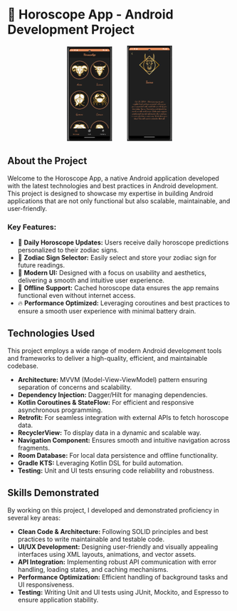 # 🌟 Horoscope App - Android Development Project

<p align="center">
  <img src="/screenShots/principal.png" alt="Principal Screen" width="20%" style="margin-right: 30px;">
  <img src="/screenShots/detalle1.png" alt="Detail Screen" width="20%">
</p>

## About the Project

Welcome to the Horoscope App, a native Android application developed with the latest technologies and best practices in Android development. This project is designed to showcase my expertise in building Android applications that are not only functional but also scalable, maintainable, and user-friendly.

### Key Features:
- 🌌 **Daily Horoscope Updates:** Users receive daily horoscope predictions personalized to their zodiac signs.
- 📅 **Zodiac Sign Selector:** Easily select and store your zodiac sign for future readings.
- 🎨 **Modern UI:** Designed with a focus on usability and aesthetics, delivering a smooth and intuitive user experience.
- 🔄 **Offline Support:** Cached horoscope data ensures the app remains functional even without internet access.
- 🔥 **Performance Optimized:** Leveraging coroutines and best practices to ensure a smooth user experience with minimal battery drain.

## Technologies Used
This project employs a wide range of modern Android development tools and frameworks to deliver a high-quality, efficient, and maintainable codebase.

- **Architecture:** MVVM (Model-View-ViewModel) pattern ensuring separation of concerns and scalability.
- **Dependency Injection:** Dagger/Hilt for managing dependencies.
- **Kotlin Coroutines & StateFlow:** For efficient and responsive asynchronous programming.
- **Retrofit:** For seamless integration with external APIs to fetch horoscope data.
- **RecyclerView:** To display data in a dynamic and scalable way.
- **Navigation Component:** Ensures smooth and intuitive navigation across fragments.
- **Room Database:** For local data persistence and offline functionality.
- **Gradle KTS:** Leveraging Kotlin DSL for build automation.
- **Testing:** Unit and UI tests ensuring code reliability and robustness.

## Skills Demonstrated
By working on this project, I developed and demonstrated proficiency in several key areas:

- **Clean Code & Architecture:** Following SOLID principles and best practices to write maintainable and testable code.
- **UI/UX Development:** Designing user-friendly and visually appealing interfaces using XML layouts, animations, and vector assets.
- **API Integration:** Implementing robust API communication with error handling, loading states, and caching mechanisms.
- **Performance Optimization:** Efficient handling of background tasks and UI responsiveness.
- **Testing:** Writing Unit and UI tests using JUnit, Mockito, and Espresso to ensure application stability.
